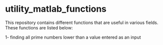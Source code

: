 # utility_matlab_functions
This repository contains different functions that are useful in various fields. These functions are listed below:

1- finding all prime numbers lower than a value entered as an input
